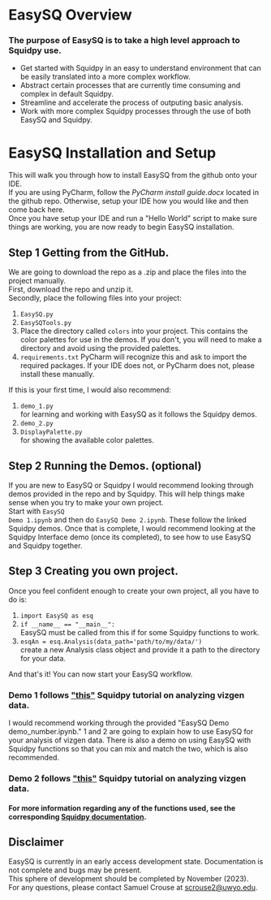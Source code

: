 # <b>EasySQ Overview</b>

### The purpose of EasySQ is to take a high level approach to Squidpy use.
<ul>
    <li>Get started with Squidpy in an easy to understand environment that can be easily translated into a more complex workflow.</li>
    <li>Abstract certain processes that are currently time consuming and complex in default Squidpy.</li>
    <li>Streamline and accelerate the process of outputing basic analysis.</li>
    <li>Work with more complex Squidpy processes through the use of both EasySQ and Squidpy.</li>
</ul>

# <b>EasySQ Installation and Setup</b>

This will walk you through how to install EasySQ from the github onto your IDE.<br>
If you are using PyCharm, follow the <i>PyCharm install guide.docx</i> located in the github repo. Otherwise, setup your IDE how you would like and then come back here.<br>
Once you have setup your IDE and run a "Hello World" script to make sure things are working, you are now ready to begin EasySQ installation.<br>

## Step 1 Getting from the GitHub.

We are going to download the repo as a .zip and place the files into the project manually.<br>
First, download the repo and unzip it.<br>
Secondly, place the following files into your project:<br>
<ol>
    <li><code>EasySQ.py</code></li>
    <li><code>EasySQTools.py</code></li>
    <li>Place the directory called <code>colors</code> into your project. This contains the color palettes for use in the demos. If you don't, you will need to make a directory and avoid using the provided palettes.</li>
    <li><code>requirements.txt</code> PyCharm will recognize this and ask to import the required packages. If your IDE does not, or PyCharm does not, please install these manually.</li>
</ol>

If this is your first time, I would also recommend:
<ol>
    <li><code>demo_1.py</code></li> for learning and working with EasySQ as it follows the Squidpy demos.
    <li><code>demo_2.py</code></li>
    <li><code>DisplayPalette.py</code></li> for showing the available color palettes.
</ol>

## Step 2 Running the Demos. (optional)

If you are new to EasySQ or Squidpy I would recommend looking through demos provided in the repo and by Squidpy. This will help things make sense when you try to make your own project.<br>
Start with <code>EasySQ Demo 1.ipynb</code> and then do <code>EasySQ Demo 2.ipynb</code>. These follow the linked Squidpy demos.
Once that is complete, I would recommend looking at the Squidpy Interface demo (once its completed), to see how to use EasySQ and Squidpy together.

## Step 3 Creating you own project.

Once you feel confident enough to create your own project, all you have to do is:<br>
<ol>
    <li><code>import EasySQ as esq</code></li>
    <li><code>if __name__ == "__main__":</code></li> EasySQ must be called from this if for some Squidpy functions to work.
    <li><code>esqAn = esq.Analysis(data_path='path/to/my/data/')</code></li> create a new Analysis class object and provide it a path to the directory for your data.
</ol>

And that's it! You can now start your EasySQ workflow.

### Demo 1 follows ["this"](https://squidpy.readthedocs.io/en/stable/notebooks/tutorials/tutorial_vizgen.html) Squidpy tutorial on analyzing vizgen data.

I would recommend working through the provided "EasySQ Demo demo_number.ipynb." 1 and 2 are going to explain how to use EasySQ for your analysis of vizgen data.
There is also a demo on using EasySQ with Squidpy functions so that you can mix and match the two, which is also recommended.

### Demo 2 follows ["this"](https://squidpy.readthedocs.io/en/stable/notebooks/tutorials/tutorial_vizgen_mouse_liver.html) Squidpy tutorial on analyzing vizgen data.

#### For more information regarding any of the functions used, see the corresponding [Squidpy documentation](https://squidpy.readthedocs.io/en/stable/api.html#).

## <b>Disclaimer</b>

EasySQ is currently in an early access development state. Documentation is not complete and bugs may be present.<br>
This sphere of development should be completed by November (2023).<br>
For any questions, please contact Samuel Crouse at scrouse2@uwyo.edu.

